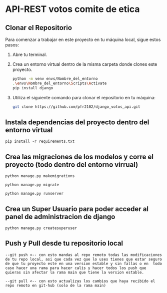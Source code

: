 # API-REST votos comite de etica

## Clonar el Repositorio

Para comenzar a trabajar en este proyecto en tu máquina local, sigue estos pasos:

1. Abre tu terminal.

2. Crea un entorno virtual dentro de la misma carpeta donde clones este proyecto.

   ```bash
   python -m venv envs/Nombre_del_entorno
   .\envs\Nombre_del_entorno\Scripts\Activate
   pip install django

   ```

3. Utiliza el siguiente comando para clonar el repositorio en tu máquina:

   ```bash
   git clone https://github.com/pfr2102/django_votos_api.git
   ```

## Instala dependencias del proyecto dentro del entorno virtual

    pip install -r requirements.txt

## Crea las migraciones de los modelos y corre el proyecto (todo dentro del entorno virrual)

    python manage.py makemigrations

    python manage.py migrate

    python manage.py runserver

## Crea un Super Usuario para poder acceder al panel de administracion de django

    python manage.py createsuperuser

## Push y Pull desde tu repositorio local

    --git push <-- con esto mandas al repo remoto todas las modificaciones de tu repo local, asi que cada vez que lo uses tienes que estar seguro de que tu proyecto este en una version estable y sin fallas o en  todo caso hacer una rama para hacer calis y hacer todos los push que quieras sin afectar la rama main que tiene la version estable.

    --git pull <-- con esto actualizas los cambios que haya recibido el repo remoto en git-hub (solo de la rama main)
